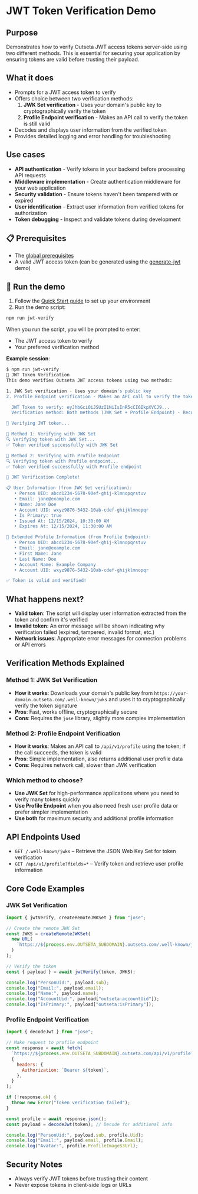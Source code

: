 # JWT Token Verification Demo

## Purpose

Demonstrates how to verify Outseta JWT access tokens server-side using two different methods. This is essential for securing your application by ensuring tokens are valid before trusting their payload.

## What it does

- Prompts for a JWT access token to verify
- Offers choice between two verification methods:
  1. **JWK Set verification** - Uses your domain's public key to cryptographically verify the token
  2. **Profile Endpoint verification** - Makes an API call to verify the token is still valid
- Decodes and displays user information from the verified token
- Provides detailed logging and error handling for troubleshooting

## Use cases

- **API authentication** - Verify tokens in your backend before processing API requests
- **Middleware implementation** - Create authentication middleware for your web application
- **Security validation** - Ensure tokens haven't been tampered with or expired
- **User identification** - Extract user information from verified tokens for authorization
- **Token debugging** - Inspect and validate tokens during development

## 📋 Prerequisites

- The [global prerequisites](../README.md#prerequisites)
- A valid JWT access token (can be generated using the [generate-jwt](../generate-jwt/generate-jwt.md) demo)

## 🚀 Run the demo

1. Follow the [Quick Start guide](../README.md#-quick-start) to set up your environment
2. Run the demo script:

```bash
npm run jwt-verify
```

When you run the script, you will be prompted to enter:

- The JWT access token to verify
- Your preferred verification method

**Example session**:

```bash
$ npm run jwt-verify
🔐 JWT Token Verification
This demo verifies Outseta JWT access tokens using two methods:

1. JWK Set verification - Uses your domain's public key
2. Profile Endpoint verification - Makes an API call to verify the token

  JWT Token to verify: eyJhbGciOiJSUzI1NiIsInR5cCI6IkpXVCJ9...
  Verification method: Both methods (JWK Set + Profile Endpoint) - Recommended

🚀 Verifying JWT token...

🔐 Method 1: Verifying with JWK Set
🔍 Verifying token with JWK Set...
✅ Token verified successfully with JWK Set

🔐 Method 2: Verifying with Profile Endpoint
🔍 Verifying token with Profile endpoint...
✅ Token verified successfully with Profile endpoint

🎉 JWT Verification Complete!

📋 User Information (from JWK Set verification):
   • Person UID: abcd1234-5678-90ef-ghij-klmnopqrstuv
   • Email: jane@example.com
   • Name: Jane Doe
   • Account UID: wxyz9876-5432-10ab-cdef-ghijklmnopqr
   • Is Primary: true
   • Issued At: 12/15/2024, 10:30:00 AM
   • Expires At: 12/15/2024, 11:30:00 AM

👤 Extended Profile Information (from Profile Endpoint):
   • Person UID: abcd1234-5678-90ef-ghij-klmnopqrstuv
   • Email: jane@example.com
   • First Name: Jane
   • Last Name: Doe
   • Account Name: Example Company
   • Account UID: wxyz9876-5432-10ab-cdef-ghijklmnopqr

✅ Token is valid and verified!
```

## What happens next?

- **Valid token**: The script will display user information extracted from the token and confirm it's verified
- **Invalid token**: An error message will be shown indicating why verification failed (expired, tampered, invalid format, etc.)
- **Network issues**: Appropriate error messages for connection problems or API errors

## Verification Methods Explained

### Method 1: JWK Set Verification

- **How it works**: Downloads your domain's public key from `https://your-domain.outseta.com/.well-known/jwks` and uses it to cryptographically verify the token signature
- **Pros**: Fast, works offline, cryptographically secure
- **Cons**: Requires the `jose` library, slightly more complex implementation

### Method 2: Profile Endpoint Verification

- **How it works**: Makes an API call to `/api/v1/profile` using the token; if the call succeeds, the token is valid
- **Pros**: Simple implementation, also returns additional user profile data
- **Cons**: Requires network call, slower than JWK verification

### Which method to choose?

- **Use JWK Set** for high-performance applications where you need to verify many tokens quickly
- **Use Profile Endpoint** when you also need fresh user profile data or prefer simpler implementation
- **Use both** for maximum security and additional profile information

## API Endpoints Used

- `GET /.well-known/jwks` – Retrieve the JSON Web Key Set for token verification
- `GET /api/v1/profile?fields=*` – Verify token and retrieve user profile information

## Core Code Examples

### JWK Set Verification

```javascript
import { jwtVerify, createRemoteJWKSet } from "jose";

// Create the remote JWK Set
const JWKS = createRemoteJWKSet(
  new URL(
    `https://${process.env.OUTSETA_SUBDOMAIN}.outseta.com/.well-known/jwks`
  )
);

// Verify the token
const { payload } = await jwtVerify(token, JWKS);

console.log("PersonUid:", payload.sub);
console.log("Email:", payload.email);
console.log("Name:", payload.name);
console.log("AccountUid:", payload["outseta:accountUid"]);
console.log("IsPrimary:", payload["outseta:isPrimary"]);
```

### Profile Endpoint Verification

```javascript
import { decodeJwt } from "jose";

// Make request to profile endpoint
const response = await fetch(
  `https://${process.env.OUTSETA_SUBDOMAIN}.outseta.com/api/v1/profile?fields=*`,
  {
    headers: {
      Authorization: `Bearer ${token}`,
    },
  }
);

if (!response.ok) {
  throw new Error("Token verification failed");
}

const profile = await response.json();
const payload = decodeJwt(token); // Decode for additional info

console.log("PersonUid:", payload.sub, profile.Uid);
console.log("Email:", payload.email, profile.Email);
console.log("Avatar:", profile.ProfileImageS3Url);
```

## Security Notes

- Always verify JWT tokens before trusting their content
- Never expose tokens in client-side logs or URLs
